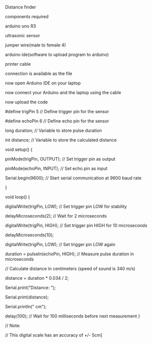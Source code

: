Distance finder

components required

arduino uno R3

ultrasonic sensor

jumper wire(male to female 4)

arduino ide(software to upload program to arduino)

printer cable 

connection is available as the file 

now open Arduino IDE on your laptop

now connect your Arduino and the laptop using the cable

now upload the code

#define trigPin 5 // Define trigger pin for the sensor

#define echoPin 6  // Define echo pin for the sensor

long duration; // Variable to store pulse duration

int distance;  // Variable to store the calculated distance

void setup() {
  
  pinMode(trigPin, OUTPUT);  // Set trigger pin as output
  
  pinMode(echoPin, INPUT);    // Set echo pin as input
  
  Serial.begin(9600);        // Start serial communication at 9600 baud rate

}


void loop() {

  digitalWrite(trigPin, LOW);    // Set trigger pin LOW for stability
  
  delayMicroseconds(2);           // Wait for 2 microseconds

  
  digitalWrite(trigPin, HIGH);   // Set trigger pin HIGH for 10 microseconds
  
  delayMicroseconds(10);
  
  digitalWrite(trigPin, LOW);    // Set trigger pin LOW again

  duration = pulseIn(echoPin, HIGH);  // Measure pulse duration in microseconds

  // Calculate distance in centimeters (speed of sound is 340 m/s)
  
  distance = duration * 0.034 / 2;
  
  Serial.print("Distance: ");
  
  Serial.print(distance);
  
  Serial.println(" cm");

  delay(100);  // Wait for 100 milliseconds before next measurement
}

//  Note:

 // This digital scale has an accuracy of +/- 5cm]





